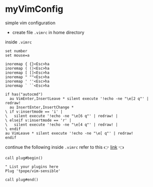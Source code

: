# myVimConfig
simple vim configuration

- create file `.vimrc` in home directory

inside `.vimrc`

``` vi
set number
set mouse=a

inoremap { {}<Esc>ha
inoremap ( ()<Esc>ha
inoremap [ []<Esc>ha
inoremap " ""<Esc>ha
inoremap ' ''<Esc>ha
inoremap ` ``<Esc>ha

if has("autocmd")
  au VimEnter,InsertLeave * silent execute '!echo -ne "\e[2 q"' | redraw!
  au InsertEnter,InsertChange *
\ if v:insertmode == 'i' | 
\   silent execute '!echo -ne "\e[6 q"' | redraw! |
\ elseif v:insertmode == 'r' |
\   silent execute '!echo -ne "\e[4 q"' | redraw! |
\ endif
au VimLeave * silent execute '!echo -ne "\e[ q"' | redraw!
endif
```
continue the following inside `.vimrc`
refer to this 👉 [link](https://github.com/junegunn/vim-plug) 👈

```
call plug#begin()

" List your plugins here
Plug 'tpope/vim-sensible'

call plug#end()
```


